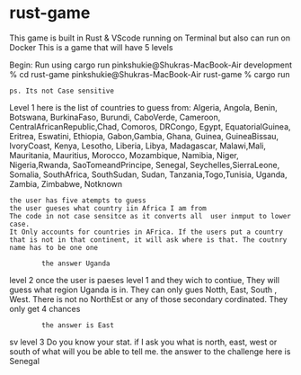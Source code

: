 # rust-game
This game is built in Rust &amp; VScode running on Terminal but also can run on Docker
This is a game that will have 5 levels

Begin: 
    Run using cargo run
    pinkshukie@Shukras-MacBook-Air development % cd rust-game
    pinkshukie@Shukras-MacBook-Air rust-game % cargo run

    ps. Its not Case sensitive

Level 1
here is the list of countries to guess from:
    Algeria, Angola, Benin, Botswana, BurkinaFaso, Burundi, CaboVerde, Cameroon, CentralAfricanRepublic,Chad,
    Comoros, DRCongo, Egypt, EquatorialGuinea, Eritrea, Eswatini, Ethiopia, Gabon,Gambia, Ghana,
    Guinea, GuineaBissau, IvoryCoast, Kenya, Lesotho, Liberia, Libya, Madagascar, Malawi,Mali, Mauritania,
     Mauritius, Morocco, Mozambique, Namibia, Niger, Nigeria,Rwanda, SaoTomeandPrincipe, Senegal, Seychelles,SierraLeone,
    Somalia, SouthAfrica, SouthSudan, Sudan, Tanzania,Togo,Tunisia, Uganda, Zambia, Zimbabwe, Notknown
    
    the user has five atempts to guess
    the user gueses what country iin Africa I am from
    The code in not case sensitce as it converts all  user inmput to lower case.
    It Only accounts for countries in AFrica. If the users put a country that is not in that continent, it will ask where is that. The coutnry name has to be one one

            the answer Uganda 

level 2 
    once the user is paeses level 1 and they wich to contiue, They will guess what region Uganda is in. They can only gues Notth, East, South , West.
     There is not no NorthEst or any of those secondary cordinated. 
     They only get 4 chances

            the answer is East
sv
level 3
    Do you know your stat.
    if I ask you what is north, east, west or south of what will you be able to tell me.
            the answer to the challenge here is Senegal